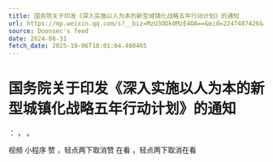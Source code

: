 ```yaml
---
title: 国务院关于印发《深入实施以人为本的新型城镇化战略五年行动计划》的通知
url: https://mp.weixin.qq.com/s?__biz=MzU3ODk0MzE4OA==&mid=2247487426&idx=1&sn=1ef8a5575b8488d10faa9baf13a2103b
source: Doonsec's feed
date: 2024-08-31
fetch_date: 2025-10-06T18:01:04.480465
---
```


# 国务院关于印发《深入实施以人为本的新型城镇化战略五年行动计划》的通知

：
，
。

视频
小程序
赞
，轻点两下取消赞
在看
，轻点两下取消在看